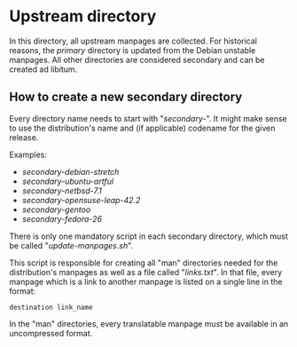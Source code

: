 # Upstream directory

In this directory, all upstream manpages are collected. For historical
reasons, the *primary* directory is updated from the Debian unstable
manpages. All other directories are considered secondary and can be
created ad libitum.

## How to create a new secondary directory

Every directory name needs to start with "*secondary-*".
It might make sense to use the distribution's name
and (if applicable) codename for the given release.

Examples:

* *secondary-debian-stretch*
* *secondary-ubuntu-artful*
* *secondary-netbsd-7.1*
* *secondary-opensuse-leap-42.2*
* *secondary-gentoo*
* *secondary-fedora-26*

There is only one mandatory script in each secondary directory,
which must be called "*update-manpages.sh*".

This script is responsible for creating all "man" directories
needed for the distribution's manpages as well as a file called
"*links.txt*". In that file, every manpage which is a link to
another manpage is listed on a single line in the format:

```
destination link_name
```

In the "man" directories, every translatable manpage must
be available in an uncompressed format.
